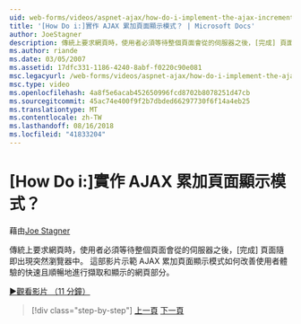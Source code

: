 ```yaml
---
uid: web-forms/videos/aspnet-ajax/how-do-i-implement-the-ajax-incremental-page-display-pattern
title: '[How Do i:]實作 AJAX 累加頁面顯示模式？ | Microsoft Docs'
author: JoeStagner
description: 傳統上要求網頁時，使用者必須等待整個頁面會從的伺服器之後，[完成] 頁面隨即出現 sudde...
ms.author: riande
ms.date: 03/05/2007
ms.assetid: 17dfc331-1186-4240-8abf-f0220c90e081
msc.legacyurl: /web-forms/videos/aspnet-ajax/how-do-i-implement-the-ajax-incremental-page-display-pattern
msc.type: video
ms.openlocfilehash: 4a8f5e6acab452650996fcd8702b8078251d47cb
ms.sourcegitcommit: 45ac74e400f9f2b7dbded66297730f6f14a4eb25
ms.translationtype: MT
ms.contentlocale: zh-TW
ms.lasthandoff: 08/16/2018
ms.locfileid: "41833204"
---
```

<a name="how-do-i-implement-the-ajax-incremental-page-display-pattern"></a>[How Do i:]實作 AJAX 累加頁面顯示模式？
====================
藉由[Joe Stagner](https://github.com/JoeStagner)

傳統上要求網頁時，使用者必須等待整個頁面會從的伺服器之後，[完成] 頁面隨即出現突然瀏覽器中。 這部影片示範 AJAX 累加頁面顯示模式如何改善使用者體驗的快速且順暢地進行擷取和顯示的網頁部分。

[&#9654;觀看影片 （11 分鐘）](https://channel9.msdn.com/Blogs/ASP-NET-Site-Videos/how-do-i-implement-the-ajax-incremental-page-display-pattern)

> [!div class="step-by-step"]
> [上一頁](how-do-i-implement-the-ajax-paging-pattern.md)
> [下一頁](how-do-i-implement-the-incremental-page-display-pattern-using-http-get-and-post.md)
